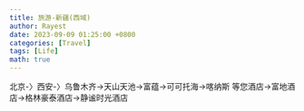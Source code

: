 ```yaml
---
title: 旅游-新疆(西域)
author: Rayest
date: 2023-09-09 01:25:00 +0800
categories: [Travel]
tags: [Life]
math: true
---
```


北京-〉西安-〉乌鲁木齐->天山天池->富蕴->可可托海->喀纳斯
等您酒店->富地酒店->格林豪泰酒店->静谧时光酒店
